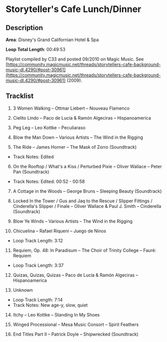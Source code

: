 # Storyteller's Cafe Lunch/Dinner

## Description

**Area**: Disney's Grand Californian Hotel & Spa

**Loop Total Length**: 00:49:53

Playlist compiled by C33 and posted 09/2010 on Magic Music. See [https://community.magicmusic.net/threads/storytellers-cafe-background-music-dl.4290/#post-30961](https://community.magicmusic.net/threads/storytellers-cafe-background-music-dl.4290/#post-30961) (2009).

## Tracklist

1. 3 Women Walking – Ottmar Liebert – Nouveau Flamenco


2. Cielito Lindo – Paco de Lucía & Ramón Algeciras – Hispanoamerica


3. Peg Leg – Leo Kottke – Peculiaraso


4. Blow the Man Down – Various Artists – The Wind in the Rigging


5. The Ride – James Horner – The Mask of Zorro (Soundtrack)
- Track Notes: Edited

6. On the Rooftop / What's a Kiss / Perturbed Pixie – Oliver Wallace – Peter Pan (Soundtrack)
- Track Notes: Edited: 00:52 - 00:58

7. A Cottage in the Woods – George Bruns – Sleeping Beauty (Soundtrack)


8. Locked In the Tower / Gus and Jaq to the Rescue / Slipper Fittings / Cinderella's Slipper / Finale – Oliver Wallace & Paul J. Smith – Cinderella (Soundtrack)


9. Blow Ye Winds – Various Artists – The Wind in the Rigging


10. Chicuelina – Rafael Riqueni – Juego de Ninos
- Loop Track Length: 3:12

11. Requiem, Op. 48: In Paradisum – The Choir of Trinity College – Fauré: Requiem
- Loop Track Length: 3:37

12. Quizas, Quizas, Quizas – Paco de Lucía & Ramón Algeciras – Hispanoamerica


13. Unknown
- Loop Track Length: 7:14
- Track Notes: New age-y, slow, quiet

14. Itchy – Leo Kottke – Standing In My Shoes


15. Winged Processional – Mesa Music Consort – Spirit Feathers


16. End Titles Part II – Patrick Doyle – Shipwrecked (Soundtrack)

